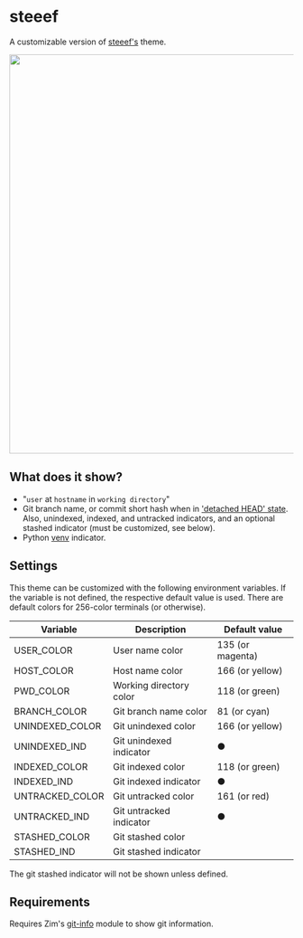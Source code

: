 steeef
======

A customizable version of [steeef's] theme.

<img width="706" src="https://zimfw.github.io/images/prompts/steeef@2.png">

What does it show?
------------------

  * "`user` at `hostname` in `working directory`"
  * Git branch name, or commit short hash when in ['detached HEAD' state].
    Also, unindexed, indexed, and untracked indicators, and an optional stashed
    indicator (must be customized, see below).
  * Python [venv] indicator.

Settings
--------

This theme can be customized with the following environment variables. If the
variable is not defined, the respective default value is used. There are default
colors for 256-color terminals (or otherwise).

| Variable        | Description             | Default value    |
| --------------- | ----------------------- | ---------------- |
| USER_COLOR      | User name color         | 135 (or magenta) |
| HOST_COLOR      | Host name color         | 166 (or yellow)  |
| PWD_COLOR       | Working directory color | 118 (or green)   |
| BRANCH_COLOR    | Git branch name color   | 81 (or cyan)     |
| UNINDEXED_COLOR | Git unindexed color     | 166 (or yellow)  |
| UNINDEXED_IND   | Git unindexed indicator | ●                |
| INDEXED_COLOR   | Git indexed color       | 118 (or green)   |
| INDEXED_IND     | Git indexed indicator   | ●                |
| UNTRACKED_COLOR | Git untracked color     | 161 (or red)     |
| UNTRACKED_IND   | Git untracked indicator | ●                |
| STASHED_COLOR   | Git stashed color       |                  |
| STASHED_IND     | Git stashed indicator   |                  |

The git stashed indicator will not be shown unless defined.

Requirements
------------

Requires Zim's [git-info] module to show git information.

[steeef's]: https://github.com/robbyrussell/oh-my-zsh/blob/master/themes/steeef.zsh-theme
['detached HEAD' state]: http://gitfaq.org/articles/what-is-a-detached-head.html
[venv]: https://docs.python.org/3/library/venv.html
[git-info]: https://github.com/zimfw/git-info
